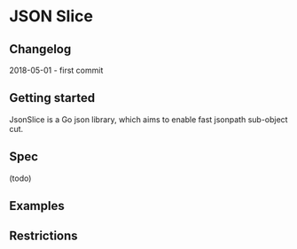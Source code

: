 # JSON Slice

## Changelog

2018-05-01 - first commit

## Getting started

JsonSlice is a Go json library, which aims to enable fast jsonpath sub-object cut.

## Spec

(todo)

## Examples

## Restrictions


